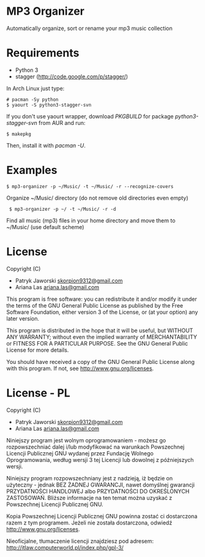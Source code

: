 MP3 Organizer
=============

Automatically organize, sort or rename your mp3 music collection

Requirements
============

* Python 3
* stagger (http://code.google.com/p/stagger/)

In Arch Linux just type:

	# pacman -Sy python
	$ yaourt -S python3-stagger-svn

If you don't use yaourt wrapper, download *PKGBUILD* for package *python3-stagger-svn* from AUR and run:
	
	$ makepkg

Then, install it with *pacman -U*.

Examples
========

	$ mp3-organizer -p ~/Music/ -t ~/Music/ -r --recognize-covers

Organize ~/Music/ directory (do not remove old directories even empty)

	 $ mp3-organizer -p ~/ -t ~/Music/ -r -d

Find all music (mp3) files in your home directory and move them to ~/Music/ (use default scheme)

License
=======

Copyright (C)
* Patryk Jaworski <skorpion9312@gmail.com>
* Ariana Las <ariana.las@gmail.com>

This program is free software: you can redistribute it and/or modify
it under the terms of the GNU General Public License as published by
the Free Software Foundation, either version 3 of the License, or
(at your option) any later version.

This program is distributed in the hope that it will be useful,
but WITHOUT ANY WARRANTY; without even the implied warranty of
MERCHANTABILITY or FITNESS FOR A PARTICULAR PURPOSE.  See the
GNU General Public License for more details.

You should have received a copy of the GNU General Public License
along with this program.  If not, see http://www.gnu.org/licenses.

License - PL
============

Copyright (C)
* Patryk Jaworski <skorpion9312@gmail.com>
* Ariana Las <ariana.las@gmail.com>

Niniejszy program jest wolnym oprogramowaniem - możesz go rozpowszechniać dalej
i/lub modyfikować na warunkach Powszechnej Licencji Publicznej GNU wydanej przez
Fundację Wolnego Oprogramowania, według wersji 3 tej Licencji lub dowolnej
z późniejszych wersji.

Niniejszy program rozpowszechniany jest z nadzieją, iż będzie on użyteczny - jednak
BEZ ŻADNEJ GWARANCJI, nawet domyślnej gwarancji PRZYDATNOŚCI HANDLOWEJ
albo PRZYDATNOŚCI DO OKREŚLONYCH ZASTOSOWAŃ. Bliższe informacje na ten temat
można uzyskać z Powszechnej Licencji Publicznej GNU.

Kopia Powszechnej Licencji Publicznej GNU powinna zostać ci dostarczona razem
z tym programem. Jeżeli nie została dostarczona, odwiedź http://www.gnu.org/licenses.

Nieoficjalne, tłumaczenie licencji znajdziesz pod adresem: http://itlaw.computerworld.pl/index.php/gpl-3/

